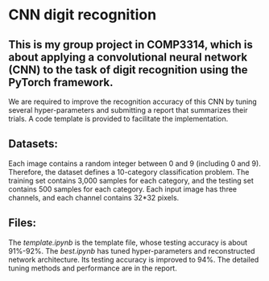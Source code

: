 # CNN digit recognition
## This is my group project in COMP3314, which is about applying a convolutional neural network (CNN) to the task of digit recognition using the PyTorch framework.
We are required to improve the recognition accuracy of this CNN by tuning several hyper-parameters and submitting a report that summarizes their trials. A code template is provided to facilitate the implementation.
## Datasets:
Each image contains a random integer between 0 and 9 (including 0 and 9). Therefore, the dataset defines a 10-category classification problem. The training set contains 3,000 samples for each category, and the testing set contains 500 samples for each category. Each input image has three channels, and each channel contains 32*32 pixels.
## Files:
The _template.ipynb_ is the template file, whose testing accuracy is about 91%-92%. The _best.ipynb_ has tuned hyper-parameters and reconstructed network architecture. Its testing accuracy is improved to 94%. 
The detailed tuning methods and performance are in the report.
